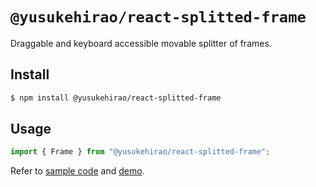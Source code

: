 # `@yusukehirao/react-splitted-frame`

Draggable and keyboard accessible movable splitter of frames.

## Install

```sh
$ npm install @yusukehirao/react-splitted-frame
```

## Usage

```jsx
import { Frame } from "@yusukehirao/react-splitted-frame";
```

Refer to [sample code](https://github.com/YusukeHirao/react-splitted-frame/blob/main/sample/AppFrame.tsx) and [demo](https://react-splitted-frame.vercel.app/).

